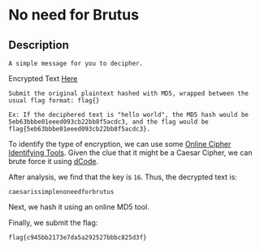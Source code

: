 # No need for Brutus

## Description

```
A simple message for you to decipher.
```
Encrypted Text [Here](./Files/No%20need%20for%20Brutus.txt)

```
Submit the original plaintext hashed with MD5, wrapped between the usual flag format: flag{}

Ex: If the deciphered text is "hello world", the MD5 hash would be 5eb63bbbe01eeed093cb22bb8f5acdc3, and the flag would be flag{5eb63bbbe01eeed093cb22bb8f5acdc3}.
```

To identify the type of encryption, we can use some [Online Cipher Identifying Tools](https://www.boxentriq.com/code-breaking/cipher-identifier). Given the clue that it might be a Caesar Cipher, we can brute force it using [dCode](https://www.dcode.fr/caesar-cipher).

After analysis, we find that the key is `16`. Thus, the decrypted text is:
```
caesarissimplenoneedforbrutus
```

Next, we hash it using an online MD5 tool.

Finally, we submit the flag:
```
flag{c945bb2173e7da5a292527bbbc825d3f}
```